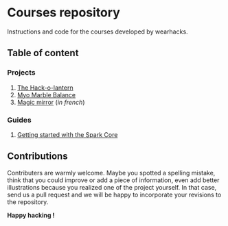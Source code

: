 # Courses repository
Instructions and code for the courses developed by wearhacks. 

## Table of content

### Projects

1. [The Hack-o-lantern](https://github.com/wearhacks/courses/blob/master/projects/hack-o-lantern/instructions.md) 
2. [Myo Marble Balance](projects/myo_marble/instructions.md) 
3. [Magic mirror](https://github.com/wearhacks/courses/blob/master/projects/magic-mirror/instructions.md) (*in french*)

### Guides

1. [Getting started with the Spark Core](https://github.com/wearhacks/courses/blob/master/guides/particle/instructions.md)


## Contributions

Contributers are warmly welcome. Maybe you spotted a spelling mistake, think that you could improve or add a piece of information,
even add better illustrations because you realized one of the project yourself. In that case, send us a pull request and we will be 
happy to incorporate your revisions to the repository. 


**Happy hacking !**
